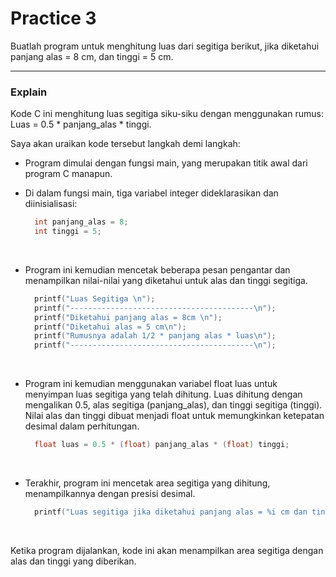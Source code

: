 # Practice 3
<p>Buatlah program untuk menghitung luas dari segitiga berikut, jika diketahui panjang alas = 8 cm, dan tinggi = 5 cm.</p>

---
### Explain
Kode C ini menghitung luas segitiga siku-siku dengan menggunakan rumus: Luas = 0.5 * panjang_alas * tinggi.<br>

Saya akan uraikan kode tersebut langkah demi langkah:<br>

- Program dimulai dengan fungsi main, yang merupakan titik awal dari program C manapun.

- Di dalam fungsi main, tiga variabel integer dideklarasikan dan diinisialisasi:
  ```c
    int panjang_alas = 8;
    int tinggi = 5;
  ```
  <br>

- Program ini kemudian mencetak beberapa pesan pengantar dan menampilkan nilai-nilai yang diketahui untuk alas dan tinggi segitiga.
  ```c
    printf("Luas Segitiga \n");
    printf("-----------------------------------------\n");
    printf("Diketahui panjang alas = 8cm \n");
    printf("Diketahui alas = 5 cm\n");
    printf("Rumusnya adalah 1/2 * panjang alas * luas\n");
    printf("-----------------------------------------\n");
  ```
  <br>

- Program ini kemudian menggunakan variabel float luas untuk menyimpan luas segitiga yang telah dihitung. Luas dihitung dengan mengalikan 0.5, alas segitiga (panjang_alas), dan tinggi segitiga (tinggi). Nilai alas dan tinggi dibuat menjadi float untuk memungkinkan ketepatan desimal dalam perhitungan.
  ```c
    float luas = 0.5 * (float) panjang_alas * (float) tinggi;
  ```
  <br>

- Terakhir, program ini mencetak area segitiga yang dihitung, menampilkannya dengan presisi desimal.
  ```c
    printf("Luas segitiga jika diketahui panjang alas = %i cm dan tinggi = %i cm adalah %f", panjang_alas, tinggi, luas);
  ```
  <br>

Ketika program dijalankan, kode ini akan menampilkan area segitiga dengan alas dan tinggi yang diberikan.
